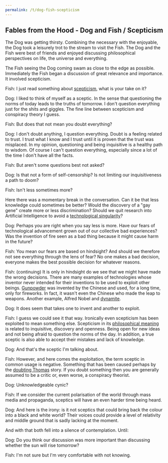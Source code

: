 ```yaml
---
permalink: /t/dog-fish-scepticism
---
```


## Fables from the Hood - Dog and Fish / Scepticism

The Dog was getting thirsty. Combining the necessary with the enjoyable, the Dog took a leisurely trot to the stream to visit the Fish. The Dog and the Fish were best of friends and enjoyed discussing philosophical perspectives on life, the universe and everything.

The Fish seeing the Dog coming swam as close to the edge as possible. Immediately the Fish began a discussion of great relevance and importance. It involved scepticism.

Fish: I just read something about [scepticism](https://aeon.co/essays/scepticism-is-a-way-of-life-that-allows-democracy-to-flourish), what is your take on it?

Dog: I liked to think of myself as a sceptic. In the sense that questioning the norms of today leads to the truths of tomorrow. I don't question everything just for the shits and giggles. The fine line between scepticism and conspiracy theory I guess.

Fish: But does that not mean you doubt everything?

Dog: I don't doubt anything, I question everything. Doubt is a feeling related to trust. I trust what I know and I trust until it is proven that the trust was misplaced. In my opinion, questioning and being inquisitive is a healthy path to wisdom. Of course I can't question everything, especially since a lot of the time I don't have all the facts.

Fish: But aren't some questions best not asked?

Dog: Is that not a form of self-censorship? Is not limiting our inquisitiveness a path to doom?

Fish: Isn't less sometimes more?

Here there was a momentary break in the conversation. Can it be that less knowledge could sometimes be better? Would the discovery of a "gay gene" create more or less discrimination? Should we quit research into Artificial Intelligence to avoid a [technological singularity](https://en.wikipedia.org/wiki/Technological_singularity)?

Dog: Perhaps you are right when you say less is more. Have our fears of technological advancement grown out of our collective bad experiences? Was the invention of fire seen as a bad thing because it might cause harm in the future?

Fish: You mean our fears are based on hindsight? And should we therefore not see everything through the lens of fear? No one makes a bad decision, everyone makes the best possible decision for whatever reasons.

Fish: (continuing) It is only in hindsight do we see that we might have made the wrong decisions. There are many examples of technologies whose inventor never intended for their inventions to be used to exploit other beings. [Gunpowder](https://en.wikipedia.org/wiki/Gunpowder) was invented by the Chinese and used, for a long time, only for fireworks. In fact, it wasn't even the Chinese who made the leap to weapons. Another example, Alfred Nobel and [dynamite](https://en.wikipedia.org/wiki/Dynamit_Nobel).

Dog: It does seem that takes one to invent and another to exploit.

Fish: I guess we could see it that way. Ironically even scepticism has been exploited to mean something else. Scepticism in its [philosophical meaning](https://en.wikipedia.org/w/index.php?title=Skepticism&oldid=1075786676) is related to inquisitive, discovery and openness. Being open for new ideas and not being afraid to question the norms of the day. In addition, a true sceptic is also able to accept their mistakes and lack of knowledge.

Dog: And that's the sceptic I'm talking about.

Fish: However, and here comes the exploitation, the term sceptic in common usage is negative. Something that has been caused perhaps by the [doubting Thomas](https://en.wikipedia.org/wiki/Doubting_Thomas) story. If you doubt something then you are generally assumed to be a critic or, even worse, a conspiracy theorist.

Dog: Unknowledgeable cynic?

Fish: If we consider the current polarisation of the world through mass media and propaganda, sceptics will have an even harder time being heard.

Dog: And here is the irony: is it not sceptics that could bring back the colour into a black and white world? Their voices could provide a level of relativity and middle ground that is sadly lacking at the moment.

And with that both fell into a silence of contemplation. Until:

Dog: Do you think our discussion was more important than discussing whether the sun will rise tomorrow?

Fish: I'm not sure but I'm very comfortable with not knowing.
